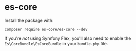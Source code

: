 # es-core

Install the package with:
```console
composer require es-core/es-core --dev
```
If you're *not* using Symfony Flex, you'll also need to enable the `Es\CoreBundle\EsCoreBundle` in your `bundle.php` file.